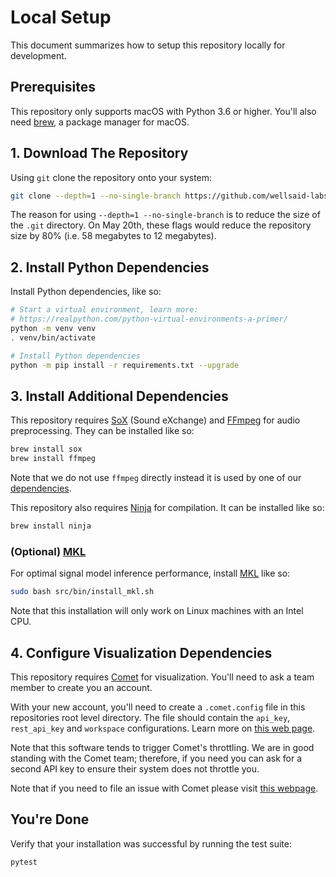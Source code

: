 # Local Setup

This document summarizes how to setup this repository locally for development.

## Prerequisites

This repository only supports macOS with Python 3.6 or higher. You'll also need
[brew](https://brew.sh/), a package manager for macOS.

## 1. Download The Repository

Using `git` clone the repository onto your system:

```bash
git clone --depth=1 --no-single-branch https://github.com/wellsaid-labs/Text-to-Speech.git
```

The reason for using `--depth=1 --no-single-branch` is to reduce the size of the `.git` directory.
On May 20th, these flags would reduce the repository size by 80%
(i.e. 58 megabytes to 12 megabytes).

## 2. Install Python Dependencies

Install Python dependencies, like so:

```bash
# Start a virtual environment, learn more:
# https://realpython.com/python-virtual-environments-a-primer/
python -m venv venv
. venv/bin/activate

# Install Python dependencies
python -m pip install -r requirements.txt --upgrade
```

## 3. Install Additional Dependencies

This repository requires [SoX](http://sox.sourceforge.net/) (Sound eXchange) and
[FFmpeg](https://ffmpeg.org/) for audio preprocessing. They can be installed like so:

```bash
brew install sox
brew install ffmpeg
```

Note that we do not use `ffmpeg` directly instead it is used by one of our
[dependencies](https://librosa.github.io/librosa/install.html#ffmpeg).

This repository also requires [Ninja](https://ninja-build.org/) for compilation. It can be
installed like so:

```bash
brew install ninja
```

### (Optional) [MKL](https://software.intel.com/en-us/mkl)

For optimal signal model inference performance, install [MKL](https://software.intel.com/en-us/mkl)
like so:

```bash
sudo bash src/bin/install_mkl.sh
```

Note that this installation will only work on Linux machines with an Intel CPU.

## 4. Configure Visualization Dependencies

This repository requires [Comet](https://www.comet.ml) for visualization. You'll need to ask
a team member to create you an account.

With your new account, you'll need to create a `.comet.config` file in this repositories root
level directory. The file should contain the `api_key`, `rest_api_key` and `workspace`
configurations. Learn more on
[this web page](https://www.comet.ml/docs/python-sdk/advanced/#python-configuration).

Note that this software tends to trigger Comet's throttling. We are in good standing
with the Comet team; therefore, if you need you can ask for a second API key to ensure their
system does not throttle you.

Note that if you need to file an issue with Comet please visit
[this webpage](https://github.com/comet-ml/issue-tracking).

## You're Done

Verify that your installation was successful by running the test suite:

```bash
pytest
```
